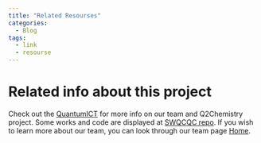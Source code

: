 ```yaml
---
title: "Related Resourses"
categories:
  - Blog
tags:
  - link
  - resourse
---
```

# Related info about this project

Check out the [QuantumICT][QuantumICT] for more info on our team and Q2Chemistry project. Some works and code are displayed at [SWQCQC repo][SWQCQC]. If you wish to learn more about our team, you can look through our team page [Home][Home].

[QuantumICT]: https://github.com/QuantumICT
[SWQCQC]:   https://github.com/QuantumICT/SWQCQC
[Home]: https://quantumict.github.io/QuantumICT/
